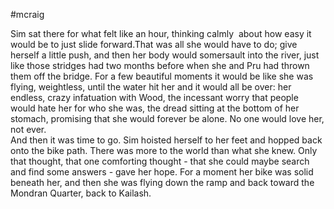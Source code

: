 #mcraig

Sim sat there for what felt like an hour, thinking calmly  about how easy it would be to just slide forward.That was all she would have to do; give herself a little push, and then her body would somersault into the river, just like those stridges had two months before when she and Pru had thrown them off the bridge. For a few beautiful moments it would be like she was flying, weightless, until the water hit her and it would all be over: her endless, crazy infatuation with Wood, the incessant worry that people would hate her for who she was, the dread sitting at the bottom of her stomach, promising that she would forever be alone. No one would love her, not ever.  
And then it was time to go. Sim hoisted herself to her feet and hopped back onto the bike path. There was more to the world than what she knew. Only that thought, that one comforting thought - that she could maybe search and find some answers - gave her hope. For a moment her bike was solid beneath her, and then she was flying down the ramp and back toward the Mondran Quarter, back to Kailash.